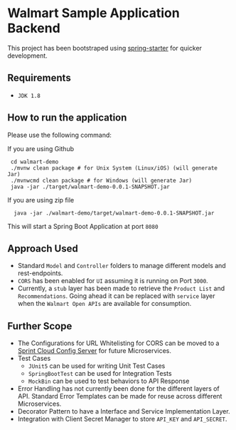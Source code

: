# Walmart Sample Application Backend

This project has been bootstraped using [spring-starter](https://start.spring.io/) for quicker development.

## Requirements

- `JDK 1.8`

## How to run the application

Please use the following command:

If you are using Github

```shell
 cd walmart-demo
 ./mvnw clean package # for Unix System (Linux/iOS) (will generate Jar)
 ./mvnwcmd clean package # for Windows (will generate Jar)
 java -jar ./target/walmart-demo-0.0.1-SNAPSHOT.jar
```

If you are using zip file
``` shell
  java -jar ./walmart-demo/target/walmart-demo-0.0.1-SNAPSHOT.jar
```

This will start a Spring Boot Application at port `8080`

## Approach Used

- Standard `Model` and `Controller` folders to manage different models and rest-endpoints.
- `CORS` has been enabled for `UI` assuming it is running on Port `3000`.
- Currently, a `stub` layer has been made to retrieve the `Product List` and `Recommendations`. Going ahead it can be replaced with `service` layer when the  `Walmart Open APIs` are available for consumption.

## Further Scope
- The Configurations for URL Whitelisting for CORS can be moved to a [Sprint Cloud Config Server](https://cloud.spring.io/spring-cloud-config/reference/html/) for future Microservices. 
- Test Cases
  - `JUnit5` can be used for writing Unit Test Cases
  -  `SpringBootTest` can be used for Integration Tests
  -  `MockBin` can be used to test behaviors to API Response
- Error Handling has not currently been done for the different layers of API. Standard Error Templates can be made for reuse across different Microservices.
- Decorator Pattern to have a Interface and Service Implementation Layer.
- Integration with Client Secret Manager to store `API_KEY` and `API_SECRET`.

